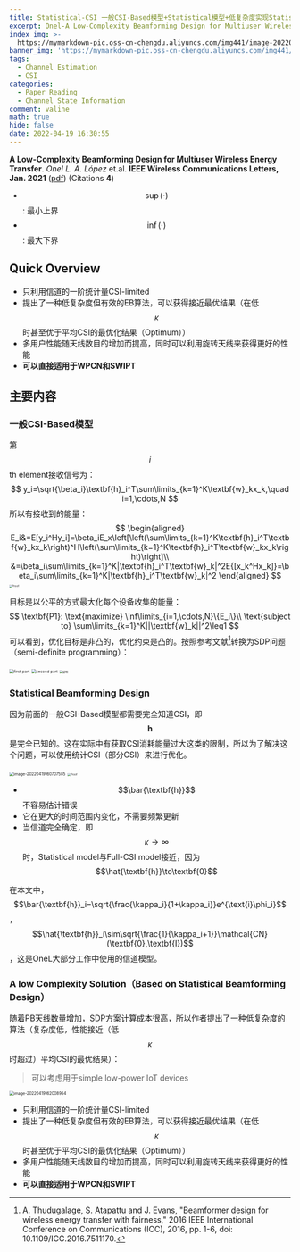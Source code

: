 ```yaml
---
title: Statistical-CSI 一般CSI-Based模型+Statistical模型+低复杂度实现Statistical
excerpt: Onel-A Low-Complexity Beamforming Design for Multiuser Wireless Energy Transfer.
index_img: >-
  https://mymarkdown-pic.oss-cn-chengdu.aliyuncs.com/img441/image-20220419163135323.png
banner_img: 'https://mymarkdown-pic.oss-cn-chengdu.aliyuncs.com/img441/1638523690670.jpg'
tags:
  - Channel Estimation
  - CSI
categories:
  - Paper Reading
  - Channel State Information
comment: valine
math: true
hide: false
date: 2022-04-19 16:30:55
---
```


**A Low-Complexity Beamforming Design for Multiuser Wireless Energy Transfer**.  *Onel L. A. López* et.al.  **IEEE Wireless Communications Letters, Jan.  2021**  ([pdf](https://ieeexplore.ieee.org/document/9184149))  (Citations **4**)



- $$\sup(\cdot)$$: 最小上界
- $$\inf(\cdot)$$: 最大下界

## Quick Overview

- 只利用信道的一阶统计量CSI-limited
- 提出了一种低复杂度但有效的EB算法，可以获得接近最优结果（在低$$\kappa$$时甚至优于平均CSI的最优化结果（Optimum））
- 多用户性能随天线数目的增加而提高，同时可以利用旋转天线来获得更好的性能
- **可以直接适用于WPCN和SWIPT**



## 主要内容

### 一般CSI-Based模型

第$$i$$th element接收信号为：
$$
y_i=\sqrt{\beta_i}\textbf{h}_i^T\sum\limits_{k=1}^K\textbf{w}_kx_k,\quad i=1,\cdots,N
$$
所以有接收到的能量：
$$
\begin{aligned}
E_i&=E[y_i^Hy_i]=\beta_iE_x\left[\left(\sum\limits_{k=1}^K\textbf{h}_i^T\textbf{w}_kx_k\right)^H\left(\sum\limits_{k=1}^K\textbf{h}_i^T\textbf{w}_kx_k\right)\right]\\
&=\beta_i\sum\limits_{k=1}^K|\textbf{h}_i^T\textbf{w}_k|^2E{[x_k^Hx_k]}=\beta_i\sum\limits_{k=1}^K|\textbf{h}_i^T\textbf{w}_k|^2
\end{aligned}
$$
<img src="https://mymarkdown-pic.oss-cn-chengdu.aliyuncs.com/img441/image-20220419154355123.png" alt="Proof" style="zoom: 33%;" />

目标是以公平的方式最大化每个设备收集的能量：
$$
\textbf{P1}: \text{maximize} \inf\limits_{i=1,\cdots,N}\{E_i\}\\
\text{subject to} \sum\limits_{k=1}^K||\textbf{w}_k||^2\leq1
$$
可以看到，优化目标是非凸的，优化约束是凸的。按照参考文献[^1]转换为SDP问题（semi-definite programming）：

<img src="https://mymarkdown-pic.oss-cn-chengdu.aliyuncs.com/img441/image-20220406225456729.png" alt="first part" style="zoom: 50%;" />

<img src="https://mymarkdown-pic.oss-cn-chengdu.aliyuncs.com/img441/image-20220406225513750.png" alt="second part" style="zoom:48.6%;" />

<img src="https://mymarkdown-pic.oss-cn-chengdu.aliyuncs.com/img441/image-20220419160245638.png" alt="证明" style="zoom:33%;" />

### Statistical Beamforming Design

因为前面的一般CSI-Based模型都需要完全知道CSI，即$$\textbf{h}$$是完全已知的。这在实际中有获取CSI消耗能量过大这类的限制，所以为了解决这个问题，可以使用统计CSI（部分CSI）来进行优化。

<img src="https://mymarkdown-pic.oss-cn-chengdu.aliyuncs.com/img441/image-20220419160707585.png" alt="image-20220419160707585" style="zoom:50%;" />

<img src="https://mymarkdown-pic.oss-cn-chengdu.aliyuncs.com/img441/image-20220419161440897.png" alt="Proof" style="zoom: 33%;" />

- $$\bar{\textbf{h}}$$不容易估计错误
- 它在更大的时间范围内变化，不需要频繁更新
- 当信道完全确定，即$$\kappa\to\infty$$时，Statistical model与Full-CSI model接近，因为$$\hat{\textbf{h}}\to\textbf{0}$$



在本文中，$$\bar{\textbf{h}}_i=\sqrt{\frac{\kappa_i}{1+\kappa_i}}e^{\text{i}\phi_i}$$，$$\hat{\textbf{h}}_i\sim\sqrt{\frac{1}{\kappa_i+1}}\mathcal{CN}(\textbf{0},\textbf{I})$$，这是OneL大部分工作中使用的信道模型。

### A low Complexity Solution（Based on Statistical Beamforming Design）

随着PB天线数量增加，SDP方案计算成本很高，所以作者提出了一种低复杂度的算法（复杂度低，性能接近（低$$\kappa$$时超过）平均CSI的最优结果）：

> 可以考虑用于simple low-power IoT devices

<img src="https://mymarkdown-pic.oss-cn-chengdu.aliyuncs.com/img441/image-20220419162008954.png" alt="image-20220419162008954" style="zoom: 50%;" />

- 只利用信道的一阶统计量CSI-limited
- 提出了一种低复杂度但有效的EB算法，可以获得接近最优结果（在低$$\kappa$$时甚至优于平均CSI的最优化结果（Optimum））
- 多用户性能随天线数目的增加而提高，同时可以利用旋转天线来获得更好的性能
- **可以直接适用于WPCN和SWIPT**

> [^1]:A. Thudugalage, S. Atapattu and J. Evans, "Beamformer design for wireless energy transfer with fairness," 2016 IEEE International Conference on Communications (ICC), 2016, pp. 1-6, doi: 10.1109/ICC.2016.7511170.

